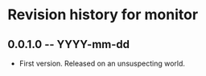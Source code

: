# Revision history for monitor

## 0.0.1.0  -- YYYY-mm-dd

* First version. Released on an unsuspecting world.
